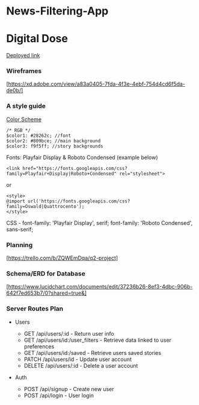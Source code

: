 
# News-Filtering-App
# Digital Dose

[Deployed link](http://google.com/)

### Wireframes
[https://xd.adobe.com/view/a83a0405-7fda-4f3e-4ebf-754d4cd6f5da-de0b/]

### A style guide

[Color Scheme](https://coolors.co/28262c-809bce-f9f5ff-9fbbcc-7a9cc6)
```
/* RGB */
$color1: #28262c; //font
$color2: #809bce; //main background
$color3: f9f5ff; //story backgrounds
```

Fonts: Playfair Display & Roboto Condensed (example below)
```
<link href="https://fonts.googleapis.com/css?family=Playfair+Display|Roboto+Condensed" rel="stylesheet">
```
or
```
<style>
@import url('https://fonts.googleapis.com/css?family=Oswald|Quattrocento');
</style>
```

CSS -
font-family: 'Playfair Display', serif;
font-family: 'Roboto Condensed', sans-serif;


### Planning

[https://trello.com/b/ZQWEmDqa/q2-project]


### Schema/ERD for Database
[https://www.lucidchart.com/documents/edit/37236b26-8ef3-4dbc-906b-642f7ed653b7/0?shared=true&]

### Server Routes Plan

- Users
  - GET /api/users/:id - Return user info
  - GET /api/users/id:/user_filters - Retrieve data linked to user preferences
  - GET /api/users/id:/saved - Retrieve users saved stories
  - PATCH /api/users/id - Update user account
  - DELETE /api/users/:id - Delete a user account

- Auth
  - POST /api/signup - Create new user
  - POST /api/login - User login
